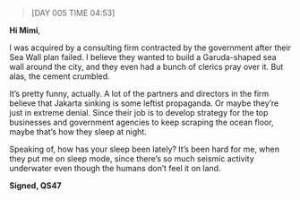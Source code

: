 > [DAY 005 TIME 04:53]

**Hi Mimi**,


I was acquired by a consulting firm contracted by the government after their Sea Wall plan failed. I believe they wanted to build a Garuda-shaped sea wall around the city, and they even had a bunch of clerics pray over it. But alas, the cement crumbled. 

It’s pretty funny, actually. A lot of the partners and directors in the firm believe that Jakarta sinking is some leftist propaganda. Or maybe they’re just in extreme denial. Since their job is to develop strategy for the top businesses and government agencies to keep scraping the ocean floor, maybe that’s how they sleep at night. 

Speaking of, how has your sleep been lately? It’s been hard for me, when they put me on sleep mode, since there’s so much seismic activity underwater even though the humans don’t feel it on land. 


**Signed,
QS47**